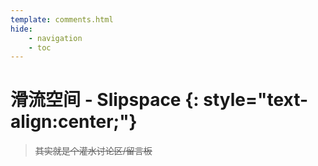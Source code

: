 ```yaml
---
template: comments.html
hide:
    - navigation
    - toc
---
```


<div id="cnest" style="width:100vw;height:100vh;position:fixed;top:0;left:0;z-index: -2;"></div>
<script type="text/javascript" color="180,180,180" opacity="0.9" zIndex="-2" count="99" src="/assets/js/canvas-nest.js"></script>

# 滑流空间 - Slipspace {: style="text-align:center;"}

> ~~其实就是个灌水讨论区/留言板~~

